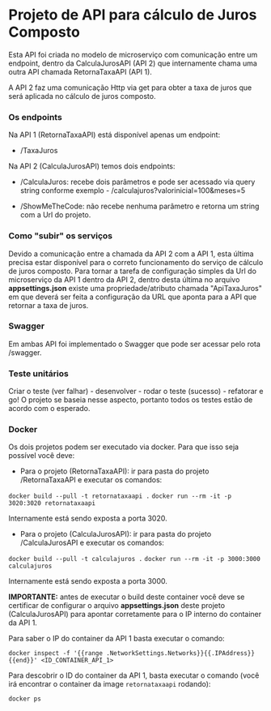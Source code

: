 # Projeto de API para cálculo de Juros Composto

Esta API foi criada no modelo de microserviço com comunicação entre um endpoint, dentro da CalculaJurosAPI (API 2) que internamente chama uma outra API chamada RetornaTaxaAPI (API 1).

A API 2 faz uma comunicação Http via get para obter a taxa de juros que será aplicada no cálculo de juros composto.

### Os endpoints

Na API 1 (RetornaTaxaAPI) está disponível apenas um endpoint:

- /TaxaJuros

Na API 2 (CalculaJurosAPI) temos dois endpoints:

- /CalculaJuros: recebe dois parâmetros e pode ser acessado via query string conforme exemplo - /calculajuros?valorinicial=100&meses=5

- /ShowMeTheCode: não recebe nenhuma parâmetro e retorna um string com a Url do projeto.

### Como "subir" os serviços

Devido a comunicação entre a chamada da API 2 com a API 1, esta última precisa estar disponível para o correto funcionamento do serviço de cálculo de juros composto. Para tornar a tarefa de configuração simples da Url do microserviço da API 1 dentro da API 2, dentro desta última no arquivo **appsettings.json** existe uma propriedade/atributo chamada "ApiTaxaJuros" em que deverá ser feita a configuração da URL que aponta para a API que retornar a taxa de juros.

### Swagger

Em ambas API foi implementado o Swagger que pode ser acessar pelo rota /swagger.

### Teste unitários

Criar o teste (ver falhar) - desenvolver - rodar o teste (sucesso) - refatorar e go! O projeto se baseia nesse aspecto, portanto todos os testes estão de acordo com o esperado.

### Docker 

Os dois projetos podem ser executado via docker. Para que isso seja possível você deve:

- Para o projeto (RetornaTaxaAPI): ir para pasta do projeto /RetornaTaxaAPI e executar os comandos:

`docker build --pull -t retornataxaapi .`
`docker run --rm -it -p 3020:3020 retornataxaapi`

Internamente está sendo exposta a porta 3020.

- Para o projeto (CalculaJurosAPI): ir para pasta do projeto /CalculaJurosAPI e executar os comandos:

`docker build --pull -t calculajuros .`
`docker run --rm -it -p 3000:3000 calculajuros`

Internamente está sendo exposta a porta 3000.

**IMPORTANTE:** antes de executar o build deste container você deve se certificar de configurar o arquivo **appsettings.json** deste projeto (CalculaJurosAPI) para apontar corretamente para o IP interno do container da API 1.

Para saber o IP do container da API 1 basta executar o comando:

`docker inspect -f '{{range .NetworkSettings.Networks}}{{.IPAddress}}{{end}}' <ID_CONTAINER_API_1>`

Para descobrir o ID do container da API 1, basta executar o comando (você irá encontrar o container da image `retornataxaapi` rodando):

`docker ps`
